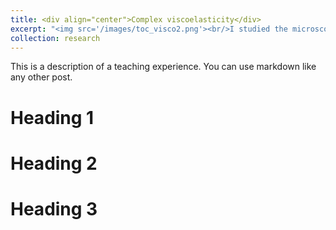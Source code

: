 ```yaml
---
title: <div align="center">Complex viscoelasticity</div>
excerpt: "<img src='/images/toc_visco2.png'><br/>I studied the microscopic origins of non-Maxwellian viscoelastic stress relaxations in soft materials."
collection: research
---
```


This is a description of a teaching experience. You can use markdown like any other post.

Heading 1
======

Heading 2
======

Heading 3
======

